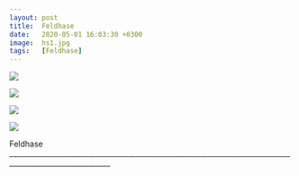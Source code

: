 ```yaml
---
layout: post
title:  Feldhase
date:   2020-05-01 16:03:30 +0300
image:  hs1.jpg
tags:   [Feldhase]
---
```


![]({{site.baseurl}}/img/00.jpg)

![]({{site.baseurl}}/img/hs2.jpg)

![]({{site.baseurl}}/img/hs3.jpg)

![]({{site.baseurl}}/img/hs4.jpg)

Feldhase __________________________________________________________________________________________________________

